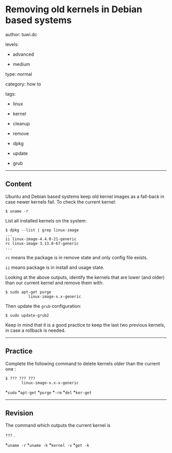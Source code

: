 # Removing old kernels in Debian based systems
author: tuwi.dc

levels:

  - advanced

  - medium

type: normal

category: how to

tags:

  - linux

  - kernel

  - cleanup

  - remove

  - dpkg

  - update

  - grub

---
## Content

Ubuntu and Debian based systems keep old kernel images as a fall-back in case newer kernels fail. To check the current kernel:
```
$ uname -r 
```

List all installed kernels on the system:
```
$ dpkg --list | grep linux-image
...
ii linux-image-4.4.0-21-generic
rc linux-image-3.13.0-67-generic
...
```

`rc` means the package is in remove state and only config file exists.

`ii` means package is in install and usage state.

Looking at the above outputs, identify the  kernels that are lower (and older) than our current kernel and remove them with:
```
$ sudo apt-get purge 
          linux-image-x.x-generic 
```

Then update the `grub` configuration:
```
$ sudo update-grub2 
```

Keep in mind that it is a good practice to keep the last two previous kernels, in case a rollback is needed.

---
## Practice

Complete the following command to delete kernels older than the current one :
```
$ ??? ??? ??? 
       linux-image-x.x-x-generic
```
*`sudo`
*`apt-get`
*`purge`
*`-rm`
*`del`
*`ker-get`

---
## Revision

The command which outputs the current kernel is

`???` .

*`uname -r`
*`uname -k`
*`kernel -v`
*`get -k`